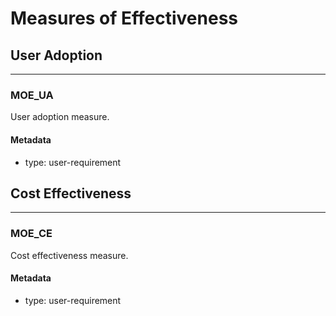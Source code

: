 # Measures of Effectiveness

## User Adoption
---

### MOE_UA
User adoption measure.

#### Metadata
  * type: user-requirement

## Cost Effectiveness
---

### MOE_CE
Cost effectiveness measure.

#### Metadata
  * type: user-requirement